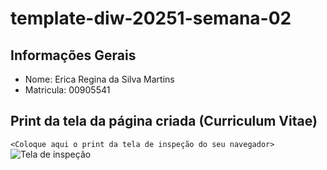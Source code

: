 # template-diw-20251-semana-02

## Informações Gerais
- Nome: Erica Regina da Silva Martins
- Matricula: 00905541

## Print da tela da página criada (Curriculum Vitae)

`<Coloque aqui o print da tela de inspeção do seu navegador>`
![Tela de inspeção](public/print_inpecao.png)
